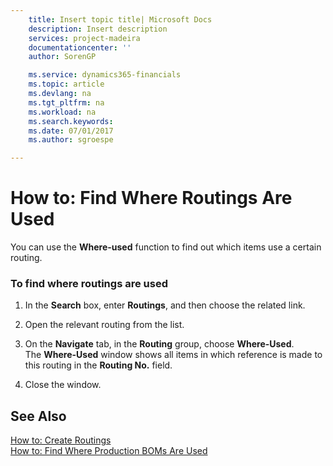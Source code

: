```yaml
---
    title: Insert topic title| Microsoft Docs
    description: Insert description
    services: project-madeira
    documentationcenter: ''
    author: SorenGP

    ms.service: dynamics365-financials
    ms.topic: article
    ms.devlang: na
    ms.tgt_pltfrm: na
    ms.workload: na
    ms.search.keywords:
    ms.date: 07/01/2017
    ms.author: sgroespe

---
```

# How to: Find Where Routings Are Used
You can use the **Where-used** function to find out which items use a certain routing.  
  
### To find where routings are used  
  
1.  In the **Search** box, enter **Routings**, and then choose the related link.  
  
2.  Open the relevant routing from the list.  
  
3.  On the **Navigate** tab, in the **Routing** group, choose **Where-Used**.   
    The **Where-Used** window shows all items in which reference is made to this routing in the **Routing No.** field.  
  
4.  Close the window.  
  
## See Also  
 [How to: Create Routings](../how-to-create-routings.md)   
 [How to: Find Where Production BOMs Are Used](../how-to-find-where-production-boms-are-used.md)